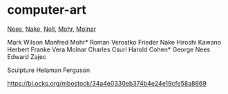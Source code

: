 # computer-art

[Nees](https://en.wikipedia.org/wiki/Georg_Nees#Modern_generative_graphic_design),
[Nake](https://en.wikipedia.org/wiki/Frieder_Nake),
[Noll](https://en.wikipedia.org/wiki/A._Michael_Noll), 
[Mohr](https://en.wikipedia.org/wiki/Manfred_Mohr), [Molnar](https://en.wikipedia.org/wiki/Vera_Moln%C3%A1r)

Mark Wilson
Manfred Mohr*
Roman Verostko
Frieder Nake
Hiroshi Kawano
Herbert Franke
Vera Molnar
Charles Csuri
Harold Cohen*
George Nees
Edward Zajec

Sculpture
Helaman Ferguson

https://bl.ocks.org/mbostock/34a4e0330eb374b4e24e19cfe58a8669


